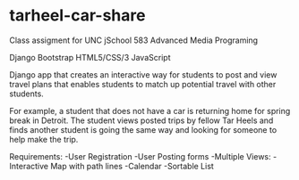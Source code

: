tarheel-car-share
=================
Class assigment for UNC jSchool 583 Advanced Media Programing

Django
Bootstrap
HTML5/CSS/3
JavaScript

Django app that creates an interactive way for students to post and view travel plans that enables students to match up potential travel with other students.

For example, a student that does not have a car is returning home for spring break in Detroit. The student views posted trips by fellow Tar Heels and finds another student is going the same way and looking for someone to help make the trip. 

Requirements:
-User Registration 
-User Posting forms	
-Multiple Views:
-Interactive Map with path lines
-Calendar
-Sortable List

